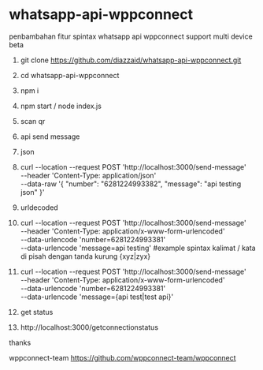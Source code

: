 # whatsapp-api-wppconnect
penbambahan fitur spintax
whatsapp api wppconnect
support multi device beta
1. git clone https://github.com/diazzaid/whatsapp-api-wppconnect.git
2. cd whatsapp-api-wppconnect
3. npm i
4. npm start / node index.js
5. scan qr
6. api send message
7. json
8. curl --location --request POST 'http://localhost:3000/send-message' \
--header 'Content-Type: application/json' \
--data-raw '{
  "number": "6281224993382",
  "message": "api testing json"
}'
9. urldecoded
10. curl --location --request POST 'http://localhost:3000/send-message' \
--header 'Content-Type: application/x-www-form-urlencoded' \
--data-urlencode 'number=6281224993381' \
--data-urlencode 'message=api testing'
#example spintax
kalimat / kata di pisah dengan tanda kurung {xyz|zyx}
11. curl --location --request POST 'http://localhost:3000/send-message' \
--header 'Content-Type: application/x-www-form-urlencoded' \
--data-urlencode 'number=6281224993381' \
--data-urlencode 'message={api test|test api}'

12. get status
13. http://localhost:3000/getconnectionstatus

thanks

wppconnect-team https://github.com/wppconnect-team/wppconnect
